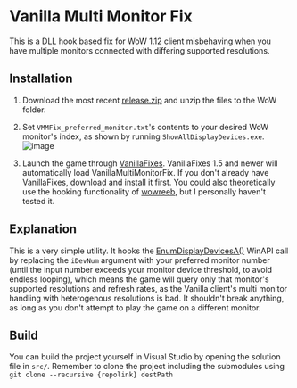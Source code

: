 # Vanilla Multi Monitor Fix
This is a DLL hook based fix for WoW 1.12 client misbehaving when you have multiple monitors connected with differing supported resolutions.

## Installation
1. Download the most recent [release.zip](https://github.com/Mates1500/VanillaMultiMonitorFix/releases/) and unzip the files to the WoW folder. 
2. Set `VMMFix_preferred_monitor.txt`'s contents to your desired WoW monitor's index, as shown by running `ShowAllDisplayDevices.exe`.
   ![image](https://github.com/user-attachments/assets/eceea532-af2b-448a-8ff6-6d5eb0bea156)

4. Launch the game through [VanillaFixes](https://github.com/hannesmann/vanillafixes). VanillaFixes 1.5 and newer will automatically load VanillaMultiMonitorFix. If you don't already have VanillaFixes, download and install it first. You could also theoretically use the hooking functionality of [wowreeb](https://github.com/namreeb/wowreeb), but I personally haven't tested it.

## Explanation
This is a very simple utility. It hooks the [EnumDisplayDevicesA()](https://learn.microsoft.com/en-us/windows/win32/api/winuser/nf-winuser-enumdisplaydevicesa) WinAPI call by replacing the `iDevNum` argument with your preferred monitor number (until the input number exceeds your monitor device threshold, to avoid endless looping), which means the game will query only that monitor's supported resolutions and refresh rates, as the Vanilla client's multi monitor handling with heterogenous resolutions is bad. It shouldn't break anything, as long as you don't attempt to play the game on a different monitor.
## Build
You can build the project yourself in Visual Studio by opening the solution file in `src/`. Remember to clone the project including the submodules using `git clone --recursive {repolink} destPath`
